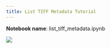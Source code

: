```yaml
---
title: List TIFF Metadata Tutorial
---
```


**Notebook name**: list_tiff_metadata.ipynb

<img src='/images/comingsoon.png' />